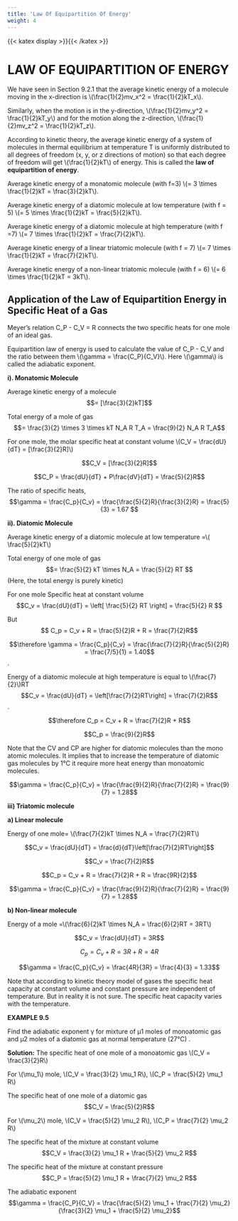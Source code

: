 ```yaml
---
title: 'Law Of Equipartition Of Energy'
weight: 4
---
```

{{< katex display >}}{{< /katex >}}

# LAW OF EQUIPARTITION OF ENERGY
 
We have seen in Section 9.2.1 that the average kinetic energy of a molecule moving
in the x-direction is \\(\frac{1}{2}mv_x^2 = \frac{1}{2}kT_x\\).
 
Similarly, when the motion is in the y-direction, \\(\frac{1}{2}mv_y^2 = \frac{1}{2}kT_y\\) and for the motion along
the z-direction, \\(\frac{1}{2}mv_z^2 = \frac{1}{2}kT_z\\).
 
According to kinetic theory, the average kinetic energy of a system of molecules in thermal equilibrium at temperature T is uniformly distributed to all degrees of freedom (x, y, or
z directions of motion) so that each degree of freedom will get \\(\frac{1}{2}kT\\) of energy. This is called
the **law of equipartition of energy**.
 
Average kinetic energy of a monatomic
molecule (with f=3) \\(= 3 \times \frac{1}{2}kT = \frac{3}{2}kT\\).
 
Average kinetic energy of a diatomic molecule at low temperature (with f = 5)
\\(= 5 \times \frac{1}{2}kT = \frac{5}{2}kT\\).
 
Average kinetic energy of a diatomic molecule at high temperature (with f =7)
\\(= 7 \times \frac{1}{2}kT = \frac{7}{2}kT\\).
 
Average kinetic energy of a linear triatomic
molecule (with f = 7) \\(= 7 \times \frac{1}{2}kT = \frac{7}{2}kT\\).
 
Average kinetic energy of a non-linear triatomic
molecule (with f = 6) \\(= 6 \times \frac{1}{2}kT = 3kT\\).
 
## Application of the Law of Equipartition Energy in Specific Heat of a Gas
 
Meyer’s relation C_P - C_V = R connects the two specific heats for one mole of an ideal gas.
 
Equipartition law of energy is used to calculate the value of C_P - C_V and the ratio
between them \\(\gamma = \frac{C_P}{C_V}\\). Here \\(\gamma\\) is called the adiabatic exponent.
 
**i). Monatomic Molecule**
 
Average kinetic energy of a molecule
$$= [\frac{3}{2}kT]$$
 
Total energy of a mole of gas
$$= \frac{3}{2} \times 3 \times kT N_A R T_A = \frac{9}{2} N_A R T_A$$
 
For one mole, the molar specific heat at constant volume
\\(C_V = \frac{dU}{dT} = [\frac{3}{2}R]\\)

$$C_V = [\frac{3}{2}R]$$
 
$$C_P = \frac{dU}{dT} + P\frac{dV}{dT} = \frac{5}{2}R$$
 
The ratio of specific heats,
$$\gamma = \frac{C_p}{C_v} = \frac{\frac{5}{2}R}{\frac{3}{2}R} = \frac{5}{3} = 1.67
$$
 
**ii). Diatomic Molecule**
 
Average kinetic energy of a diatomic molecule at low temperature =\\( \frac{5}{2}kT\\)
 
Total energy of one mole of gas
$$= \frac{5}{2} kT \times N_A = \frac{5}{2} RT
$$
(Here, the total energy is purely kinetic)
 
For one mole Specific heat at constant volume
$$C_v = \frac{dU}{dT} = \left[ \frac{5}{2} RT \right] = \frac{5}{2} R
$$
 
But$$ C_p = C_v + R = \frac{5}{2}R + R = \frac{7}{2}R$$
 
$$\therefore \gamma = \frac{C_p}{C_v} = \frac{\frac{7}{2}R}{\frac{5}{2}R} = \frac{7/5}{1} = 1.40$$.
 
Energy of a diatomic molecule at high
temperature is equal to \\(\frac{7}{2}\\)RT
$$C_v = \frac{dU}{dT} = \left[\frac{7}{2}RT\right] = \frac{7}{2}R$$.

$$\therefore C_p = C_v + R = \frac{7}{2}R + R$$

$$C_p = \frac{9}{2}R$$
 
Note that the CV and CP are higher for diatomic
molecules than the mono atomic molecules.
It implies that to increase the temperature of diatomic gas molecules by 1°C it require more
heat energy than monoatomic molecules. 
 
$$\gamma = \frac{C_p}{C_v} = \frac{\frac{9}{2}R}{\frac{7}{2}R} = \frac{9}{7} = 1.28$$

**iii) Triatomic molecule**

**a) Linear molecule**

Energy of one mole= \\(\frac{7}{2}kT \times N_A = \frac{7}{2}RT\\)

$$C_v = \frac{dU}{dT} = \frac{d}{dT}\left[\frac{7}{2}RT\right]$$

$$C_v = \frac{7}{2}R$$

$$C_p = C_v + R = \frac{7}{2}R + R = \frac{9R}{2}$$

$$\gamma = \frac{C_p}{C_v} = \frac{\frac{9}{2}R}{\frac{7}{2}R} = \frac{9}{7} = 1.28$$

**b) Non-linear molecule**

Energy of a mole =\\(\frac{6}{2}kT \times N_A = \frac{6}{2}RT = 3RT\\)

$$C_v = \frac{dU}{dT} = 3R$$

$$C_p = C_v + R = 3R + R = 4R$$

$$\gamma = \frac{C_p}{C_v} = \frac{4R}{3R} = \frac{4}{3} = 1.33$$

Note that according to kinetic theory
model of gases the specific heat capacity at
constant volume and constant pressure are
independent of temperature. But in reality it
is not sure. The specific heat capacity varies
with the temperature.

**EXAMPLE 9.5**
 
Find the adiabatic exponent γ for
mixture of μ1
 moles of monoatomic gas
and μ2
 moles of a diatomic gas at normal
temperature (27°C) .

 
**Solution:** The specific heat of one mole of a monoatomic gas \\(C_V = \frac{3}{2}R\\)
 
For \\(\mu_1\\) mole, \\(C_V = \frac{3}{2} \mu_1 R\\), \\(C_P = \frac{5}{2} \mu_1 R\\)
 
The specific heat of one mole of a diatomic gas $$C_V = \frac{5}{2}R$$
 
For \\(\mu_2\\) mole, \\(C_V = \frac{5}{2} \mu_2 R\\), \\(C_P = \frac{7}{2} \mu_2 R\\)
 
The specific heat of the mixture at constant volume
$$C_V = \frac{3}{2} \mu_1 R + \frac{5}{2} \mu_2 R$$
 
The specific heat of the mixture at constant pressure
$$C_P = \frac{5}{2} \mu_1 R + \frac{7}{2} \mu_2 R$$
 
The adiabatic exponent
$$\gamma = \frac{C_P}{C_V} = \frac{\frac{5}{2} \mu_1 + \frac{7}{2} \mu_2}{\frac{3}{2} \mu_1 + \frac{5}{2} \mu_2}$$
 